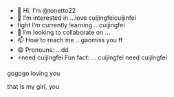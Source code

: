 - 👋 Hi, I’m @tonetto22
- 👀 I’m interested in ...love cuijingfeicuijinfei
- fight I’m currently learning ...cuijingfei
- 💞️ I’m looking to collaborate on ...
- 📫 How to reach me ...gaomiss you ff
- 😄 Pronouns: ...dd
- ⚡need cuijingfei  Fun fact: ... cuijingfei
need cuijingfei
<!---the best wishes to you
tonetto22/tonetto22 is a ✨ special ✨ repository because its `README.md` (this file) appears on your GitHub profile.
You can click the Preview link to take a look at your changes.
--->gogogo loving you
that is my girl, you

